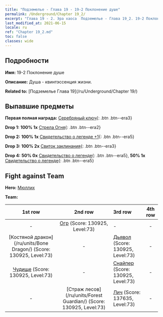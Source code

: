 ```yaml
---
title: "Подземелье - Глава 19 - 19-2 Поклонение душе"
permalink: /Underground/Chapter 19_2/
excerpt: "Глава 19 - 2. Эра хаоса  Подземелье - Глава 19_2. 19-2 Поклонение душе"
last_modified_at: 2021-06-15
locale: ru
ref: "Chapter 19_2.md"
toc: false
classes: wide
---
```


## Подробности

 **Имя:** 19-2 Поклонение душе

 **Описание:** Душа - квинтэссенция жизни.

 **Related to:** [Подземелье Глава 19](/ru/Underground/Chapter 19/)

## Выпавшие предметы

 **Первая полная награда:** [Серебряный ключ](/ItemsRU/con_693/){: .btn .btn--era3}

 **Drop 1:** **100% 1x** [Стрела Огня](/ItemsRU/her_413/){: .btn .btn--era2}

 **Drop 2:** **100% 1x** [Свидетельство о легенде +1](/ItemsRU/mat_74/){: .btn .btn--era5}

 **Drop 3:** **100% 2x** [Свиток заклинания](/ItemsRU/con_694/){: .btn .btn--era3}

 **Drop 4:** **50% 0x** [Свидетельство о легенде](/ItemsRU/mat_67/){: .btn .btn--era5}, **50% 1x** [Свидетельство о легенде](/ItemsRU/mat_67/){: .btn .btn--era5}


## Fight against Team
 **Hero:** [Мюллих](/ru/heroes/Mullich/)

 **Team:**


  | 1st row | 2nd row | 3rd row | 4th row |
  |:----:|:----:|:----|:----:|
  | - | [Огр](/ru/units/Ogre/) (Score: 130925, Level:73)  | - | - |
  | [Костяной дракон](/ru/units/Bone Dragon/) (Score: 130925, Level:73)  | - | [Дьявол](/ru/units/Devil/) (Score: 130925, Level:73)  | - |
  | [Чудище](/ru/units/Behemoth/) (Score: 130925, Level:73)  | - | [Снайпер](/ru/units/Sharpshooter/) (Score: 130925, Level:73)  | - |
  | - | [Страж лесов](/ru/units/Forest Guardian/) (Score: 130925, Level:73)  | [Лич](/ru/units/Lich/) (Score: 137635, Level:73)  | - |


